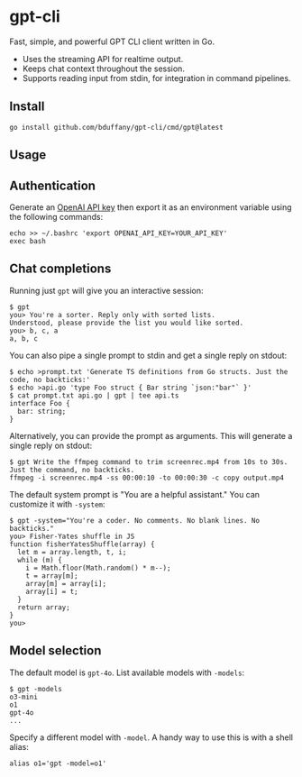 # gpt-cli

Fast, simple, and powerful GPT CLI client written in Go.

- Uses the streaming API for realtime output.
- Keeps chat context throughout the session.
- Supports reading input from stdin, for integration in command pipelines.

## Install

```shell
go install github.com/bduffany/gpt-cli/cmd/gpt@latest
```

## Usage

## Authentication

Generate an [OpenAI API key](https://platform.openai.com/api-keys)
then export it as an environment variable using the following commands:

```shell
echo >> ~/.bashrc 'export OPENAI_API_KEY=YOUR_API_KEY'
exec bash
```

## Chat completions

Running just `gpt` will give you an interactive session:

```shell
$ gpt
you> You're a sorter. Reply only with sorted lists.
Understood, please provide the list you would like sorted.
you> b, c, a
a, b, c
```

You can also pipe a single prompt to stdin and get a single reply on
stdout:

```shell
$ echo >prompt.txt 'Generate TS definitions from Go structs. Just the code, no backticks:'
$ echo >api.go 'type Foo struct { Bar string `json:"bar"` }'
$ cat prompt.txt api.go | gpt | tee api.ts
interface Foo {
  bar: string;
}
```

Alternatively, you can provide the prompt as arguments. This will generate
a single reply on stdout:

```shell
$ gpt Write the ffmpeg command to trim screenrec.mp4 from 10s to 30s. Just the command, no backticks.
ffmpeg -i screenrec.mp4 -ss 00:00:10 -to 00:00:30 -c copy output.mp4
```

The default system prompt is "You are a helpful assistant." You can
customize it with `-system`:

```shell
$ gpt -system="You're a coder. No comments. No blank lines. No backticks."
you> Fisher-Yates shuffle in JS
function fisherYatesShuffle(array) {
  let m = array.length, t, i;
  while (m) {
    i = Math.floor(Math.random() * m--);
    t = array[m];
    array[m] = array[i];
    array[i] = t;
  }
  return array;
}
you>
```

## Model selection

The default model is `gpt-4o`. List available models with `-models`:

```shell
$ gpt -models
o3-mini
o1
gpt-4o
...
```

Specify a different model with `-model`. A handy way to use this is
with a shell alias:

```shell
alias o1='gpt -model=o1'
```
